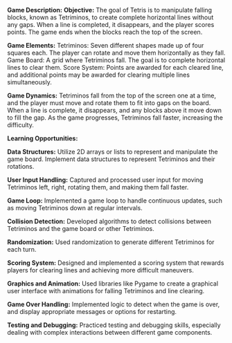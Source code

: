 **Game Description:**
**Objective:**
The goal of Tetris is to manipulate falling blocks, known as Tetriminos, to create complete horizontal lines without any gaps. When a line is completed, it disappears, and the player scores points. The game ends when the blocks reach the top of the screen.

**Game Elements:**
Tetriminos: Seven different shapes made up of four squares each. The player can rotate and move them horizontally as they fall.
Game Board: A grid where Tetriminos fall. The goal is to complete horizontal lines to clear them.
Score System: Points are awarded for each cleared line, and additional points may be awarded for clearing multiple lines simultaneously.

**Game Dynamics:**
Tetriminos fall from the top of the screen one at a time, and the player must move and rotate them to fit into gaps on the board.
When a line is complete, it disappears, and any blocks above it move down to fill the gap.
As the game progresses, Tetriminos fall faster, increasing the difficulty.

**Learning Opportunities:**

**Data Structures:**
Utilize 2D arrays or lists to represent and manipulate the game board.
Implement data structures to represent Tetriminos and their rotations.

**User Input Handling:**
Captured and processed user input for moving Tetriminos left, right, rotating them, and making them fall faster.

**Game Loop:**
Implemented a game loop to handle continuous updates, such as moving Tetriminos down at regular intervals.

**Collision Detection:**
Developed algorithms to detect collisions between Tetriminos and the game board or other Tetriminos.

**Randomization:**
Used randomization to generate different Tetriminos for each turn.

**Scoring System:**
Designed and implemented a scoring system that rewards players for clearing lines and achieving more difficult maneuvers.

**Graphics and Animation:**
Used libraries like Pygame to create a graphical user interface with animations for falling Tetriminos and line clearing.

**Game Over Handling:**
Implemented logic to detect when the game is over, and display appropriate messages or options for restarting.

**Testing and Debugging:**
Practiced testing and debugging skills, especially dealing with complex interactions between different game components.
